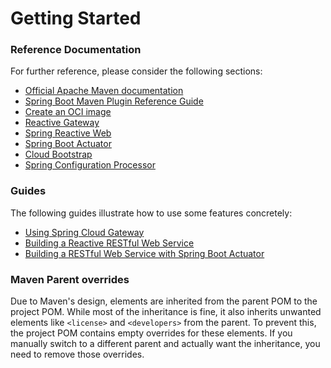 # Getting Started

### Reference Documentation
For further reference, please consider the following sections:

* [Official Apache Maven documentation](https://maven.apache.org/guides/index.html)
* [Spring Boot Maven Plugin Reference Guide](https://docs.spring.io/spring-boot/3.5.5/maven-plugin)
* [Create an OCI image](https://docs.spring.io/spring-boot/3.5.5/maven-plugin/build-image.html)
* [Reactive Gateway](https://docs.spring.io/spring-cloud-gateway/reference/spring-cloud-gateway.html)
* [Spring Reactive Web](https://docs.spring.io/spring-boot/3.5.5/reference/web/reactive.html)
* [Spring Boot Actuator](https://docs.spring.io/spring-boot/3.5.5/reference/actuator/index.html)
* [Cloud Bootstrap](https://docs.spring.io/spring-cloud-commons/reference/spring-cloud-commons/application-context-services.html)
* [Spring Configuration Processor](https://docs.spring.io/spring-boot/3.5.5/specification/configuration-metadata/annotation-processor.html)

### Guides
The following guides illustrate how to use some features concretely:

* [Using Spring Cloud Gateway](https://github.com/spring-cloud-samples/spring-cloud-gateway-sample)
* [Building a Reactive RESTful Web Service](https://spring.io/guides/gs/reactive-rest-service/)
* [Building a RESTful Web Service with Spring Boot Actuator](https://spring.io/guides/gs/actuator-service/)

### Maven Parent overrides

Due to Maven's design, elements are inherited from the parent POM to the project POM.
While most of the inheritance is fine, it also inherits unwanted elements like `<license>` and `<developers>` from the parent.
To prevent this, the project POM contains empty overrides for these elements.
If you manually switch to a different parent and actually want the inheritance, you need to remove those overrides.

